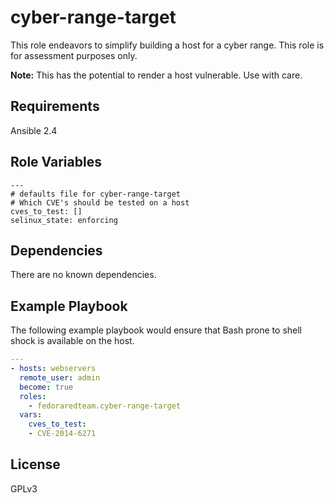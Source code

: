 cyber-range-target
=========

This role endeavors to simplify building a host for a cyber range.  This role is for assessment purposes only.  

**Note:** This has the potential to render a host vulnerable.  Use with care.

Requirements
------------

Ansible 2.4

Role Variables
--------------

```
---
# defaults file for cyber-range-target
# Which CVE's should be tested on a host
cves_to_test: []
selinux_state: enforcing
```

Dependencies
------------

There are no known dependencies.

Example Playbook
----------------
The following example playbook would ensure that Bash prone to shell shock is available on the host.

```yaml
---
- hosts: webservers
  remote_user: admin
  become: true
  roles:
    - fedoraredteam.cyber-range-target
  vars:
    cves_to_test:
    - CVE-2014-6271
```

License
-------

GPLv3
